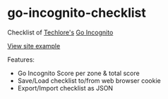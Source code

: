 # go-incognito-checklist
Checklist of [Techlore's](https://github.com/techlore-official) [Go Incognito](https://github.com/techlore-official/go-incognito)

[View site example](https://miniurl.id/tools/custom?id=x6a5zrrv)

Features:
- Go Incognito Score per zone & total score
- Save/Load checklist to/from web browser cookie
- Export/Import checklist as JSON
